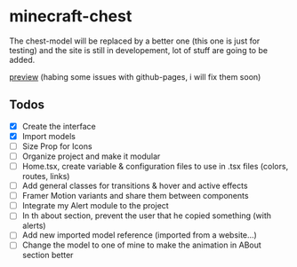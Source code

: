 # minecraft-chest

The chest-model will be replaced by a better one (this one is just for testing) and the site is still in developement, lot of stuff are going to be added.

[preview](https://raideno.github.io/minecraft-chest/) (habing some issues with github-pages, i will fix them soon)

## Todos

- [x] Create the interface
- [x] Import models
- [ ] Size Prop for Icons
- [ ] Organize project and make it modular
- [ ] Home.tsx, create variable & configuration files to use in .tsx files (colors, routes, links)
- [ ] Add general classes for transitions & hover and active effects
- [ ] Framer Motion variants and share them between components
- [ ] Integrate my Alert module to the project
- [ ] In th about section, prevent the user that he copied something (with alerts)
- [ ] Add new imported model reference (imported from a website...)
- [ ] Change the model to one of mine to make the animation in ABout section better

